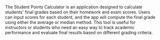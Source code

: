The Student Points Calculator is an application designed to calculate students' final grades based on their homework and exam scores. Users can input scores for each student, and the app will compute the final grade using either the average or median method. This tool is useful for instructors or students who need an easy way to track academic performance and evaluate final results based on different grading criteria.